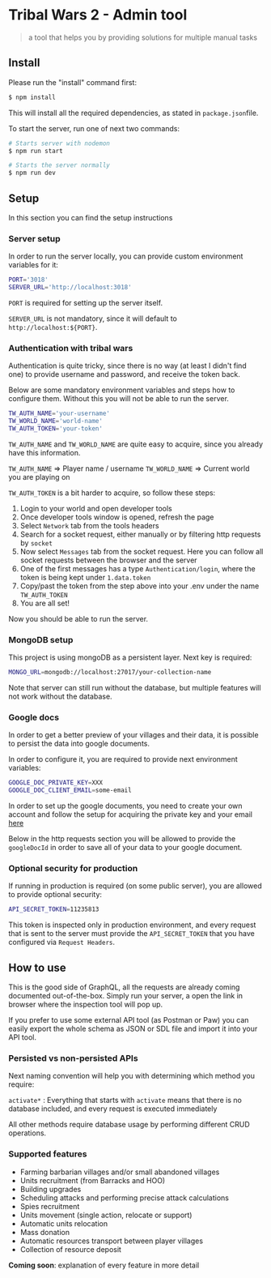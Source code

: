 #  Tribal Wars 2 - Admin tool
> a tool that helps you by providing solutions for multiple manual tasks

## Install

Please run the "install" command first:

```sh
$ npm install
```

This will install all the required dependencies, as stated in `package.json`file.

To start the server, run one of next two commands:

```sh
# Starts server with nodemon
$ npm run start

# Starts the server normally
$ npm run dev
```


## Setup

In this section you can find the setup instructions

### Server setup

In order to run the server locally, you can provide custom environment variables for it:

```sh
PORT='3018'
SERVER_URL='http://localhost:3018'
```

`PORT` is required for setting up the server itself. 

`SERVER_URL` is not mandatory, since it will default to `http://localhost:${PORT}`.

### Authentication with tribal wars 

Authentication is quite tricky, since there is no way (at least I didn't find one) to provide username and password, and receive the token back.

Below are some mandatory environment variables and steps how to configure them. Without this you will not be able to run the server.

```sh
TW_AUTH_NAME='your-username'
TW_WORLD_NAME='world-name'
TW_AUTH_TOKEN='your-token'
```

`TW_AUTH_NAME` and `TW_WORLD_NAME` are quite easy to acquire, since you already have this information.

`TW_AUTH_NAME` => Player name / username
`TW_WORLD_NAME` => Current world you are playing on

`TW_AUTH_TOKEN` is a bit harder to acquire, so follow these steps:

1. Login to your world and open developer tools
2. Once developer tools window is opened, refresh the page
3. Select `Network` tab from the tools headers
4. Search for a socket request, either manually or by filtering http requests by `socket`
5. Now select `Messages` tab from the socket request. Here you can follow all socket requests between the browser and the server
6. One of the first messages has a type `Authentication/login`, where the token is being kept under `1.data.token`
7. Copy/past the token from the step above into your .env under the name `TW_AUTH_TOKEN`
8. You are all set!

Now you should be able to run the server.

### MongoDB setup

This project is using mongoDB as a persistent layer. Next key is required:

```sh
MONGO_URL=mongodb://localhost:27017/your-collection-name
```

Note that server can still run without the database, but multiple features will not work without the database.

### Google docs

In order to get a better preview of your villages and their data, it is possible to persist the data into google documents.

In order to configure it, you are required to provide next environment variables:

```sh
GOOGLE_DOC_PRIVATE_KEY=XXX
GOOGLE_DOC_CLIENT_EMAIL=some-email
```

In order to set up the google documents, you need to create your own account and follow the setup for acquiring the private key and your email [here](https://developers.google.com/docs)

Below in the http requests section you will be allowed to provide the `googleDocId` in order to save all of your data to your google document.

### Optional security for production

If running in production is required (on some public server), you are allowed to provide optional security:

```sh
API_SECRET_TOKEN=11235813
```

This token is inspected only in production environment, and every request that is sent to the server must provide the `API_SECRET_TOKEN` that you have configured via `Request Headers`.


## How to use

This is the good side of GraphQL, all the requests are already coming documented out-of-the-box. Simply run your server, a open the link in browser where the inspection tool will pop up.

If you prefer to use some external API tool (as Postman or Paw) you can easily export the whole schema as JSON or SDL file and import it into your API tool.

### Persisted vs non-persisted APIs

Next naming convention will help you with determining which method you require:

`activate*` : Everything that starts with `activate` means that there is no database included, and every request is executed immediately

All other methods require database usage by performing different CRUD operations.

### Supported features

- Farming barbarian villages and/or small abandoned villages
- Units recruitment (from Barracks and HOO)
- Building upgrades
- Scheduling attacks and performing precise attack calculations
- Spies recruitment
- Units movement (single action, relocate or support)
- Automatic units relocation
- Mass donation
- Automatic resources transport between player villages
- Collection of resource deposit

**Coming soon**: explanation of every feature in more detail

